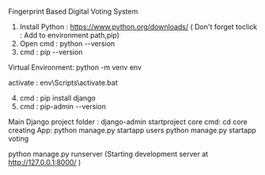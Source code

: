 Fingerprint Based Digital Voting System

1. Install Python : https://www.python.org/downloads/ ( Don't forget toclick : Add to environment path,pip)
2. Open cmd : python --version
3. cmd : pip --version

Virtual Environment: python -m venv env

activate : env\Scripts\activate.bat

4. cmd : pip install django
5. cmd : pip-admin --version

 Main Django project folder : django-admin startproject core
 cmd: cd core
 creating App: 
python manage.py startapp users
python manage.py startapp voting

python manage.py runserver  (Starting development server at http://127.0.0.1:8000/   )
